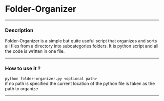 # Folder-Organizer
***
### Description
Folder-Organizer is a simple but quite useful script that organizes and sorts all files from a
directory into subcategories folders. It is python script and all the code is written in one file.
***
### How to use it ?
``` python folder-organizer.py <optional path> ```  
if no path is specified the current location of the python file is taken as the path to organize
***
